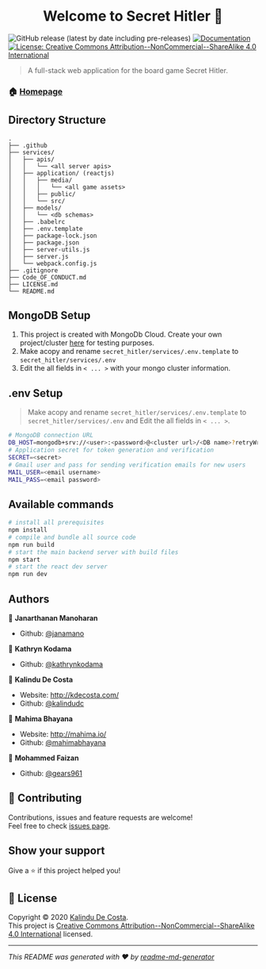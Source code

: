 <h1 align="center">Welcome to Secret Hitler 👋</h1>
<p>
  <img alt="GitHub release (latest by date including pre-releases)" src="https://img.shields.io/github/v/release/Secret-Hitler-Dev/secret_hitler?include_prereleases" >

  <a href="https://github.com/Secret-Hitler-Dev/secret_hitler/wiki" target="_blank">
    <img alt="Documentation" src="https://img.shields.io/badge/documentation-yes-brightgreen.svg" />
  </a>

  <a href="https://github.com/Secret-Hitler-Dev/secret_hitler/blob/master/LICENSE.md" target="_blank">
    <img alt="License: Creative Commons Attribution--NonCommercial--ShareAlike 4.0 International" src="https://img.shields.io/badge/License-CC%20BY--NC--SA%204.0-lightgrey.svg" />
  </a>
</p>

> A full-stack web application for the board game Secret Hitler.

### 🏠 [Homepage](https://github.com/Secret-Hitler-Dev/secret_hitler)

## Directory Structure

```
.
├── .github
├── services/
│   ├── apis/
│   │   └── <all server apis>
│   ├── application/ (reactjs)
│   │   ├── media/
│   │   │   └── <all game assets>
│   │   ├── public/
│   │   └── src/
│   ├── models/
│   │   └── <db schemas>
│   ├── .babelrc
│   ├── .env.template
│   ├── package-lock.json
│   ├── package.json
│   ├── server-utils.js
│   ├── server.js
│   └── webpack.config.js
├── .gitignore
├── Code_OF_CONDUCT.md
├── LICENSE.md
└── README.md
```

## MongoDB Setup 

1. This project is created with MongoDb Cloud. Create your own project/cluster [here](https://www.mongodb.com/cloud) for testing purposes.
2. Make acopy and rename `secret_hitler/services/.env.template` to  `secret_hitler/services/.env`
3. Edit the all fields in `< ... >` with your mongo cluster information.

## .env Setup
> Make acopy and rename `secret_hitler/services/.env.template` to  `secret_hitler/services/.env` and Edit the all fields in `< ... >`.

```sh
# MongoDB connection URL
DB_HOST=mongodb+srv://<user>:<password>@<cluster url>/<DB name>?retryWrites=true
# Application secret for token generation and verification
SECRET=<secret>
# Gmail user and pass for sending verification emails for new users
MAIL_USER=<email username>
MAIL_PASS=<email password>
```

## Available commands

```sh
# install all prerequisites
npm install 
# compile and bundle all source code
npm run build
# start the main backend server with build files
npm start 
# start the react dev server
npm run dev 
```

## Authors

👤 **Janarthanan Manoharan**

* Github: [@janamano](https://github.com/janamano)

👤 **Kathryn Kodama**

* Github: [@kathrynkodama](https://github.com/kathrynkodama)

👤 **Kalindu De Costa**

* Website: http://kdecosta.com/
* Github: [@kalindudc](https://github.com/kalindudc)

👤 **Mahima Bhayana**

* Website: http://mahima.io/
* Github: [@mahimabhayana](https://github.com/mahimabhayana)

👤 **Mohammed Faizan**

* Github: [@gears961](https://github.com/gears961)

## 🤝 Contributing

Contributions, issues and feature requests are welcome!<br />Feel free to check [issues page](https://github.com/Secret-Hitler-Dev/secret_hitler/issues). 

## Show your support

Give a ⭐️ if this project helped you!

## 📝 License

Copyright © 2020 [Kalindu De Costa](https://github.com/kalindudc).<br />
This project is [Creative Commons Attribution--NonCommercial--ShareAlike 4.0 International](https://github.com/Secret-Hitler-Dev/secret_hitler/blob/master/LICENSE.md) licensed.

***
_This README was generated with ❤️ by [readme-md-generator](https://github.com/kefranabg/readme-md-generator)_